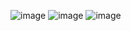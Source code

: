 ![image](https://github.com/user-attachments/assets/9897b4f8-8389-436e-9a49-1ee92409bef4)
![image](https://github.com/user-attachments/assets/0da6a1d5-8259-44bf-82ae-190b7ede7cfc)
![image](https://github.com/user-attachments/assets/e6ca1cdb-fe23-4485-ac21-2a76f3e5e7cd)
